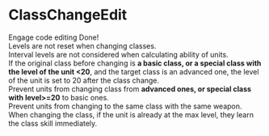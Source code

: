 # ClassChangeEdit
Engage code editing
Done!  
Levels are not reset when changing classes.  
Interval levels are not considered when calculating ability of units.  
If the original class before changing is **a basic class, or a special class with the level of the unit <20**, and the target class is an advanced one, the level of the unit is set to 20 after the class change.  
Prevent units from changing class from **advanced ones, or special class with level>=20** to basic ones.  
Prevent units from changing to the same class with the same weapon.  
When changing the class, if the unit is already at the max level, they learn the class skill immediately.